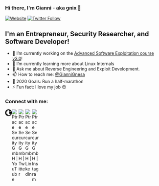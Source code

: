 ### Hi there, I'm Gianni - aka gnix 👋

[![Website](https://img.shields.io/website?label=ptrace-security.com&style=for-the-badge&url=https%3A%2F%2Fptrace-security.com)](https://www.ptrace-security.com)
[![Twitter Follow](https://img.shields.io/twitter/follow/GianniGnesa?color=1DA1F2&logo=twitter&style=for-the-badge)](https://twitter.com/intent/follow?original_referer=https%3A%2F%2Fgithub.com%2Fgnix&screen_name=GianniGnesa)

## I'm an Entrepreneur, Security Researcher, and Software Developer!

- 🔭 I’m currently working on the [Advanced Software Exploitation course v3.0](http://psec-courses.com)!
- 🌱 I’m currently learning more about Linux Internals
- 💬 Ask me about Reverse Engineering and Exploit Development.
- 📫 How to reach me: [@GianniGnesa](https://twitter.com/GianniGnesa)
- 🥅 2020 Goals: Run a half-marathon
- ⚡ Fun fact: I love my job 😊


### Connect with me:

[<img align="left" alt="ptrace-security.com" width="22px" src="https://raw.githubusercontent.com/iconic/open-iconic/master/svg/globe.svg" />][website]
[<img align="left" alt="Ptrace Security GmbH | YouTube" width="22px" src="https://cdn.jsdelivr.net/npm/simple-icons@v3/icons/youtube.svg" />][youtube]
[<img align="left" alt="Ptrace Security GmbH | Twitter" width="22px" src="https://cdn.jsdelivr.net/npm/simple-icons@v3/icons/twitter.svg" />][twitter]
[<img align="left" alt="Ptrace Security GmbH | LinkedIn" width="22px" src="https://cdn.jsdelivr.net/npm/simple-icons@v3/icons/linkedin.svg" />][linkedin]
[<img align="left" alt="Ptrace Security GmbH | Instagram" width="22px" src="https://cdn.jsdelivr.net/npm/simple-icons@v3/icons/instagram.svg" />][instagram]

<br />
<br />

[website]: https://ptrace-security.com
[twitter]: https://twitter.com/ptracesecurity
[youtube]: https://youtube.com/ptracesecurity
[instagram]: https://instagram.com/ptracesecurity
[linkedin]: https://linkedin.com/in/GianniGnesa


